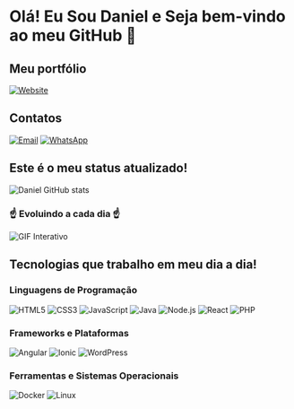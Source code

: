 # Olá! Eu Sou Daniel e Seja bem-vindo ao meu GitHub 👋

## Meu portfólio
[![Website](https://img.shields.io/badge/website-000000?style=for-the-badge&logo=About.me&logoColor=white)](https://github.com/DanielDeveloperBR/meuPortfolio)


## Contatos
[![Email](https://img.shields.io/badge/Gmail-D14836?style=for-the-badge&logo=gmail&logoColor=white)](mailto:danieldetrabalho@hotmail.com?subject=Assunto)
[![WhatsApp](https://img.shields.io/badge/WhatsApp-25D366?style=for-the-badge&logo=whatsapp&logoColor=white)](https://wa.me/5521967782777?text=Olá,%20Daniel!%20Cheguei%20Aqui%20Pelo%20Seu%20GitHub!)


## Este é o meu status atualizado!
![Daniel GitHub stats](https://github-readme-stats.vercel.app/api?username=DanielDeveloperBR&show_icons=true&theme=radical)

### ☝ Evoluindo a cada dia ☝

![GIF Interativo](https://media.giphy.com/media/v1.Y2lkPTc5MGI3NjExcHhtOHJ5Z3FoOW9vOWJpbHI3ZHhlNnJvOXM2eDQwYjQ0OTB4dWwwYSZlcD12MV9pbnRlcm5hbF9naWZfYnlfaWQmY3Q9Zw/DUfyGJvh8p9kI/giphy.gif)

## Tecnologias que trabalho em meu dia a dia!

### Linguagens de Programação
![HTML5](https://img.shields.io/badge/HTML5-E34F26?style=for-the-badge&logo=html5&logoColor=white)
![CSS3](https://img.shields.io/badge/CSS3-1572B6?style=for-the-badge&logo=css3&logoColor=white)
![JavaScript](https://img.shields.io/badge/JavaScript-F7DF1E?style=for-the-badge&logo=javascript&logoColor=black)
![Java](https://img.shields.io/badge/Java-ED8B00?style=for-the-badge&logo=openjdk&logoColor=white)
![Node.js](https://img.shields.io/badge/Node.js-43853D?style=for-the-badge&logo=node.js&logoColor=white)
![React](https://img.shields.io/badge/React-61DAFB?style=for-the-badge&logo=react&logoColor=black)
![PHP](https://img.shields.io/badge/PHP-777BB4?style=for-the-badge&logo=php&logoColor=white)

### Frameworks e Plataformas
![Angular](https://img.shields.io/badge/Angular-DD0031?style=for-the-badge&logo=angular&logoColor=white)
![Ionic](https://img.shields.io/badge/Ionic-3880FF?style=for-the-badge&logo=ionic&logoColor=white)
![WordPress](https://img.shields.io/badge/WordPress-21759B?style=for-the-badge&logo=wordpress&logoColor=white)

### Ferramentas e Sistemas Operacionais
![Docker](https://img.shields.io/badge/Docker-2496ED?style=for-the-badge&logo=docker&logoColor=white)
![Linux](https://img.shields.io/badge/Linux-FCC624?style=for-the-badge&logo=linux&logoColor=black)
